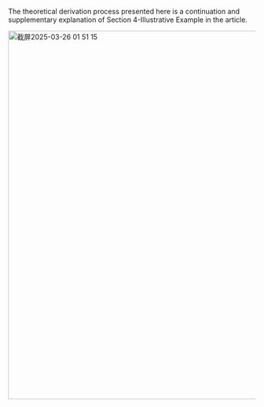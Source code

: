 The theoretical derivation process presented here is a continuation and supplementary explanation of Section 4-Illustrative Example in the article.


<img width="749" alt="截屏2025-03-26 01 51 15" src="https://github.com/user-attachments/assets/55d3c99d-ebca-4ec9-8370-d62df8830090" />

